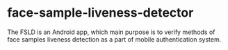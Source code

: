 # face-sample-liveness-detector
The FSLD is an Android app, which main purpose is to verify methods of face samples liveness detection as a part of mobile authentication system.

